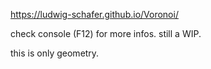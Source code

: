 https://ludwig-schafer.github.io/Voronoi/

check console (F12) for more infos. still a WIP.

this is only geometry.
